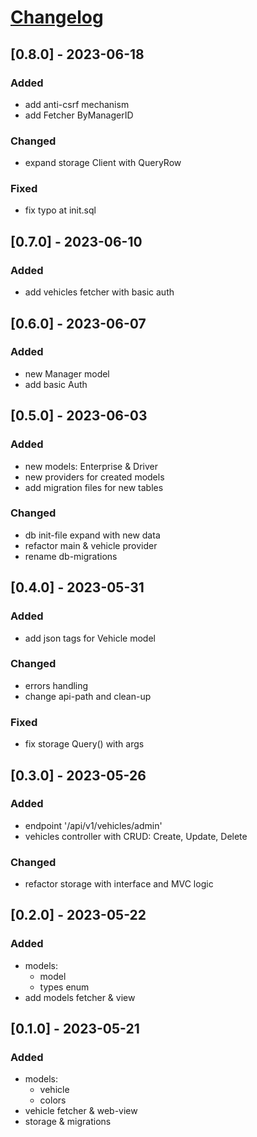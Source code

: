 # [Changelog](https://keepachangelog.com/en/1.0.0/)

## [0.8.0] - 2023-06-18

### Added

- add anti-csrf mechanism
- add Fetcher ByManagerID

### Changed

- expand storage Client with QueryRow

### Fixed

- fix typo at init.sql

## [0.7.0] - 2023-06-10

### Added

- add vehicles fetcher with basic auth

## [0.6.0] - 2023-06-07

### Added

- new Manager model
- add basic Auth

## [0.5.0] - 2023-06-03

### Added

- new models: Enterprise & Driver
- new providers for created models
- add migration files for new tables

### Changed

- db init-file expand with new data
- refactor main & vehicle provider
- rename db-migrations 

## [0.4.0] - 2023-05-31

### Added

- add json tags for Vehicle model

### Changed

- errors handling
- change api-path and clean-up

### Fixed

- fix storage Query() with args

## [0.3.0] - 2023-05-26

### Added

- endpoint '/api/v1/vehicles/admin'
- vehicles controller with CRUD: Create, Update, Delete

### Changed

- refactor storage with interface and MVC logic

## [0.2.0] - 2023-05-22

### Added

- models:
  - model
  - types enum
- add models fetcher & view


## [0.1.0] - 2023-05-21

### Added

- models:
  - vehicle
  - colors
- vehicle fetcher & web-view
- storage & migrations